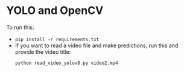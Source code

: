 # YOLO and OpenCV
To run this:
- `pip install -r requirements.txt`
- If you want to read a video file and make predictions, run this and provide the video title:
    ```
    python read_video_yolov8.py video2.mp4
    ```
